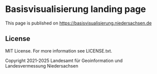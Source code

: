 # Basisvisualisierung landing page

This page is published on https://basisvisualisierung.niedersachsen.de

## License

MIT License. For more information see LICENSE.txt.

Copyright 2021-2025 Landesamt für Geoinformation und Landesvermessung Niedersachsen
